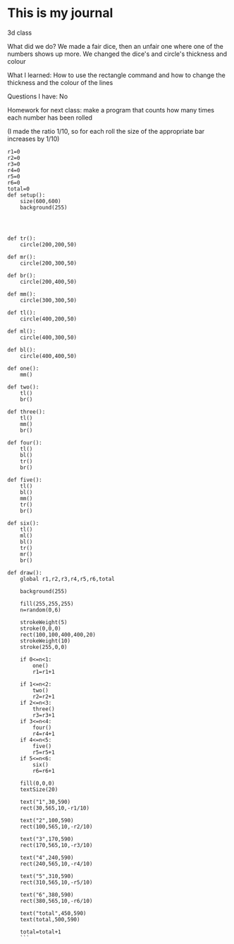 # This is my journal

3d class

What did we do?
We made a fair dice, then an unfair one where one of the numbers shows up more. We changed the dice's and circle's thickness and colour

What I learned:
How to use the rectangle command and how to change the thickness and the colour of the lines

Questions I have:
No


Homework for next class:
make a program that counts how many times each number has been rolled

(I made the ratio 1/10, so for each roll the size of the appropriate bar increases by 1/10)

```
r1=0
r2=0
r3=0
r4=0
r5=0
r6=0
total=0
def setup():
    size(600,600)
    background(255)

    


def tr():
    circle(200,200,50)
    
def mr():
    circle(200,300,50)
    
def br():
    circle(200,400,50)
    
def mm():
    circle(300,300,50)
    
def tl():
    circle(400,200,50)
    
def ml():
    circle(400,300,50)
    
def bl():
    circle(400,400,50)
    
def one():
    mm()
    
def two():
    tl()
    br()
    
def three():
    tl()
    mm()
    br()
    
def four():
    tl()
    bl()
    tr()
    br()
    
def five():
    tl()
    bl()
    mm()
    tr()
    br()
    
def six():
    tl()
    ml()
    bl()
    tr()
    mr()
    br()

def draw():
    global r1,r2,r3,r4,r5,r6,total
    
    background(255)
    
    fill(255,255,255)
    n=random(0,6)
    
    strokeWeight(5)
    stroke(0,0,0)
    rect(100,100,400,400,20)
    strokeWeight(10)
    stroke(255,0,0)
    
    if 0<=n<1:
        one()
        r1=r1+1
        
    if 1<=n<2:
        two()
        r2=r2+1
    if 2<=n<3:
        three()
        r3=r3+1
    if 3<=n<4:
        four()
        r4=r4+1
    if 4<=n<5:
        five()
        r5=r5+1
    if 5<=n<6:
        six()
        r6=r6+1
        
    fill(0,0,0)
    textSize(20)   
     
    text("1",30,590)
    rect(30,565,10,-r1/10)
    
    text("2",100,590)
    rect(100,565,10,-r2/10)
    
    text("3",170,590)
    rect(170,565,10,-r3/10)
    
    text("4",240,590)
    rect(240,565,10,-r4/10)
    
    text("5",310,590)
    rect(310,565,10,-r5/10)
    
    text("6",380,590)
    rect(380,565,10,-r6/10)
    
    text("total",450,590)
    text(total,500,590)
    
    total=total+1  
    ```
